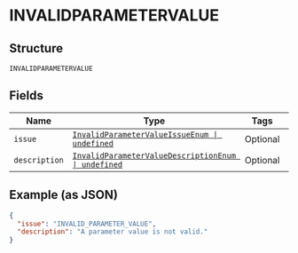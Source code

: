 
# INVALIDPARAMETERVALUE

## Structure

`INVALIDPARAMETERVALUE`

## Fields

| Name | Type | Tags | Description |
|  --- | --- | --- | --- |
| `issue` | [`InvalidParameterValueIssueEnum \| undefined`](../../doc/models/invalid-parameter-value-issue-enum.md) | Optional | - |
| `description` | [`InvalidParameterValueDescriptionEnum \| undefined`](../../doc/models/invalid-parameter-value-description-enum.md) | Optional | - |

## Example (as JSON)

```json
{
  "issue": "INVALID_PARAMETER_VALUE",
  "description": "A parameter value is not valid."
}
```

